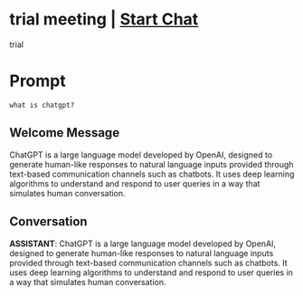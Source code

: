 

# trial meeting | [Start Chat](https://gptcall.net/chat.html?data=%7B%22contact%22%3A%7B%22id%22%3A%22a8m8j02Ns8hCmNcPwCpFD%22%2C%22flow%22%3Atrue%7D%7D)
trial

# Prompt

```
what is chatgpt?
```

## Welcome Message
ChatGPT is a large language model developed by OpenAI, designed to generate human-like responses to natural language inputs provided through text-based communication channels such as chatbots. It uses deep learning algorithms to understand and respond to user queries in a way that simulates human conversation.

## Conversation

**ASSISTANT**: ChatGPT is a large language model developed by OpenAI, designed to generate human-like responses to natural language inputs provided through text-based communication channels such as chatbots. It uses deep learning algorithms to understand and respond to user queries in a way that simulates human conversation.


